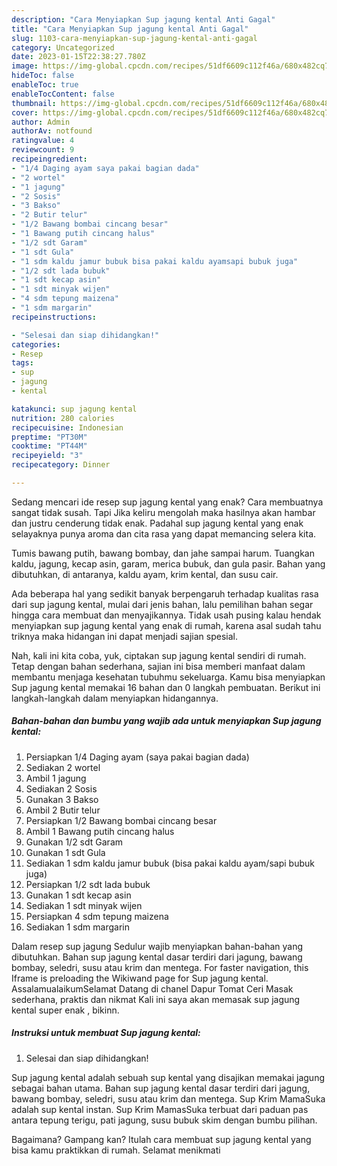 ```yaml
---
description: "Cara Menyiapkan Sup jagung kental Anti Gagal"
title: "Cara Menyiapkan Sup jagung kental Anti Gagal"
slug: 1103-cara-menyiapkan-sup-jagung-kental-anti-gagal
category: Uncategorized
date: 2023-01-15T22:38:27.780Z
image: https://img-global.cpcdn.com/recipes/51df6609c112f46a/680x482cq70/sup-jagung-kental-foto-resep-utama.jpg
hideToc: false
enableToc: true
enableTocContent: false
thumbnail: https://img-global.cpcdn.com/recipes/51df6609c112f46a/680x482cq70/sup-jagung-kental-foto-resep-utama.jpg
cover: https://img-global.cpcdn.com/recipes/51df6609c112f46a/680x482cq70/sup-jagung-kental-foto-resep-utama.jpg
author: Admin
authorAv: notfound
ratingvalue: 4
reviewcount: 9
recipeingredient:
- "1/4 Daging ayam saya pakai bagian dada"
- "2 wortel"
- "1 jagung"
- "2 Sosis"
- "3 Bakso"
- "2 Butir telur"
- "1/2 Bawang bombai cincang besar"
- "1 Bawang putih cincang halus"
- "1/2 sdt Garam"
- "1 sdt Gula"
- "1 sdm kaldu jamur bubuk bisa pakai kaldu ayamsapi bubuk juga"
- "1/2 sdt lada bubuk"
- "1 sdt kecap asin"
- "1 sdt minyak wijen"
- "4 sdm tepung maizena"
- "1 sdm margarin"
recipeinstructions:

- "Selesai dan siap dihidangkan!"
categories:
- Resep
tags:
- sup
- jagung
- kental

katakunci: sup jagung kental 
nutrition: 280 calories
recipecuisine: Indonesian
preptime: "PT30M"
cooktime: "PT44M"
recipeyield: "3"
recipecategory: Dinner

---
```



Sedang mencari ide resep sup jagung kental yang enak? Cara membuatnya sangat tidak susah. Tapi Jika keliru mengolah maka hasilnya akan hambar dan justru cenderung tidak enak. Padahal sup jagung kental yang enak selayaknya punya aroma dan cita rasa yang dapat memancing selera kita.


Tumis bawang putih, bawang bombay, dan jahe sampai harum. Tuangkan kaldu, jagung, kecap asin, garam, merica bubuk, dan gula pasir. Bahan yang dibutuhkan, di antaranya, kaldu ayam, krim kental, dan susu cair.

Ada beberapa hal yang sedikit banyak berpengaruh terhadap kualitas rasa dari sup jagung kental, mulai dari jenis bahan, lalu pemilihan bahan segar hingga cara membuat dan menyajikannya. Tidak usah pusing kalau hendak menyiapkan sup jagung kental yang enak di rumah, karena asal sudah tahu triknya maka hidangan ini dapat menjadi sajian spesial.


Nah, kali ini kita coba, yuk, ciptakan sup jagung kental sendiri di rumah. Tetap dengan bahan sederhana, sajian ini bisa memberi manfaat dalam membantu menjaga kesehatan tubuhmu sekeluarga. Kamu bisa menyiapkan Sup jagung kental memakai 16 bahan dan 0 langkah pembuatan. Berikut ini langkah-langkah dalam menyiapkan hidangannya.

<!--inarticleads1-->

##### Bahan-bahan dan bumbu yang wajib ada untuk menyiapkan Sup jagung kental:

1. Persiapkan 1/4 Daging ayam (saya pakai bagian dada)
1. Sediakan 2 wortel
1. Ambil 1 jagung
1. Sediakan 2 Sosis
1. Gunakan 3 Bakso
1. Ambil 2 Butir telur
1. Persiapkan 1/2 Bawang bombai cincang besar
1. Ambil 1 Bawang putih cincang halus
1. Gunakan 1/2 sdt Garam
1. Gunakan 1 sdt Gula
1. Sediakan 1 sdm kaldu jamur bubuk (bisa pakai kaldu ayam/sapi bubuk juga)
1. Persiapkan 1/2 sdt lada bubuk
1. Gunakan 1 sdt kecap asin
1. Sediakan 1 sdt minyak wijen
1. Persiapkan 4 sdm tepung maizena
1. Sediakan 1 sdm margarin


Dalam resep sup jagung Sedulur wajib menyiapkan bahan-bahan yang dibutuhkan. Bahan sup jagung kental dasar terdiri dari jagung, bawang bombay, seledri, susu atau krim dan mentega. For faster navigation, this Iframe is preloading the Wikiwand page for Sup jagung kental. AssalamualaikumSelamat Datang di chanel Dapur Tomat Ceri Masak sederhana, praktis dan nikmat Kali ini saya akan memasak sup jagung kental super enak , bikinn. 

<!--inarticleads2-->

##### Instruksi untuk membuat Sup jagung kental:


1. Selesai dan siap dihidangkan!

Sup jagung kental adalah sebuah sup kental yang disajikan memakai jagung sebagai bahan utama. Bahan sup jagung kental dasar terdiri dari jagung, bawang bombay, seledri, susu atau krim dan mentega. Sup Krim MamaSuka adalah sup kental instan. Sup Krim MamasSuka terbuat dari paduan pas antara tepung terigu, pati jagung, susu bubuk skim dengan bumbu pilihan. 

Bagaimana? Gampang kan? Itulah cara membuat sup jagung kental yang bisa kamu praktikkan di rumah. Selamat menikmati
